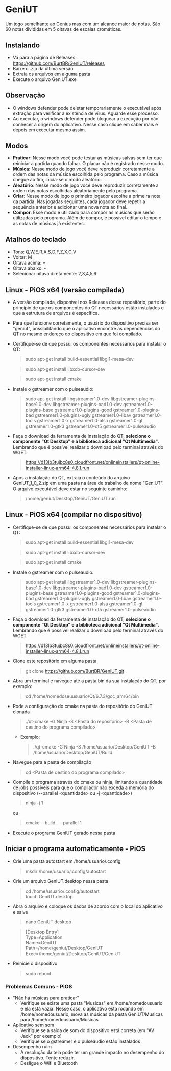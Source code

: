 # GeniUT
Um jogo semelhante ao Genius mas com um alcance maior de notas. São 60 notas divididas em 5 oitavas de escalas cromáticas.

## Instalando
* Vá para a página de Releases: https://github.com/BurtBR/GeniUT/releases
* Baixe o .zip da última versão
* Extraia os arquivos em alguma pasta
* Execute o arquivo GeniUT.exe

## Observação
* O windows defender pode deletar temporariamente o executável após extração para verificar a existência de vírus. Aguarde esse processo.
* Ao executar, o windows defender pode bloquear a execução por não conhecer a origem do aplicativo. Nesse caso clique em saber mais e depois em executar mesmo assim.

## Modos
* **Praticar**: Nesse modo você pode testar as músicas salvas sem ter que reiniciar a partida quando falhar. O placar não é registrado nesse modo.
* **Música**: Nesse modo de jogo você deve reproduzir corretamente a ordem das notas da música escolhida pelo programa. Caso a música chegue ao fim, inicia-se o modo aleatório.
* **Aleatório**: Nesse modo de jogo você deve reproduzir corretamente a ordem das notas escolhidas aleatoriamente pelo programa.
* **Criar**: Nesse modo de jogo o primeiro jogador escolhe a primeira nota da partida. Nas jogadas seguintes, cada jogador deve repetir a sequência anterior e adicionar uma nova nota ao final.
* **Compor**: Esse modo é utilizado para compor as músicas que serão utilizadas pelo programa. Além de compor, é possível editar o tempo e as notas de músicas já existentes.

## Atalhos do teclado
* Tons: Q,W,E,R,A,S,D,F,Z,X,C,V
* Voltar: M
* Oitava acima: =
* Oitava abaixo: -
* Selecionar oitava diretamente: 2,3,4,5,6

## Linux - PiOS x64 (versão compilada)
* A versão compilada, disponível nos Releases desse repositório, parte do princípio de que os componentes do QT necessários estão instalados e que a estrutura de arquivos é específica.
* Para que funcione corretamente, o usuário do dispositivo precisa ser "geniut", possibilitando que o aplicativo encontre as dependências do QT no mesmo endereço do dispositivo em que foi compilado.
* Certifique-se de que possui os componentes necessários para instalar o QT:
  > sudo apt-get install build-essential libgl1-mesa-dev
  
  > sudo apt-get install libxcb-cursor-dev
  
  > sudo apt-get install cmake
* Instale o gstreamer com o pulseaudio:
  > sudo apt-get install libgstreamer1.0-dev libgstreamer-plugins-base1.0-dev libgstreamer-plugins-bad1.0-dev gstreamer1.0-plugins-base gstreamer1.0-plugins-good gstreamer1.0-plugins-bad gstreamer1.0-plugins-ugly gstreamer1.0-libav gstreamer1.0-tools gstreamer1.0-x gstreamer1.0-alsa gstreamer1.0-gl gstreamer1.0-gtk3 gstreamer1.0-qt5 gstreamer1.0-pulseaudio
* Faça o download da ferramenta de instalação do QT, **selecione o componente "Qt Desktop" e a biblioteca adicional "Qt Multimedia"**. Lembrando que é possível realizar o download pelo terminal através do WGET.
  > https://d13lb3tujbc8s0.cloudfront.net/onlineinstallers/qt-online-installer-linux-arm64-4.8.1.run
* Após a instalação do QT, extraia o conteúdo do arquivo GeniUT_1_0_2.zip em uma pasta na área de trabalho de nome "GeniUT". O arquivo executável deve estar no seguinte caminho:
  > /home/geniut/Desktop/GeniUT/GeniUT.run

## Linux - PiOS x64 (compilar no dispositivo)
* Certifique-se de que possui os componentes necessários para instalar o QT:
  > sudo apt-get install build-essential libgl1-mesa-dev
  
  > sudo apt-get install libxcb-cursor-dev
  
  > sudo apt-get install cmake
* Instale o gstreamer com o pulseaudio:
  > sudo apt-get install libgstreamer1.0-dev libgstreamer-plugins-base1.0-dev libgstreamer-plugins-bad1.0-dev gstreamer1.0-plugins-base gstreamer1.0-plugins-good gstreamer1.0-plugins-bad gstreamer1.0-plugins-ugly gstreamer1.0-libav gstreamer1.0-tools gstreamer1.0-x gstreamer1.0-alsa gstreamer1.0-gl gstreamer1.0-gtk3 gstreamer1.0-qt5 gstreamer1.0-pulseaudio
* Faça o download da ferramenta de instalação do QT, **selecione o componente "Qt Desktop" e a biblioteca adicional "Qt Multimedia"**. Lembrando que é possível realizar o download pelo terminal através do WGET.
  > https://d13lb3tujbc8s0.cloudfront.net/onlineinstallers/qt-online-installer-linux-arm64-4.8.1.run
* Clone este repositório em alguma pasta
  > git clone https://github.com/BurtBR/GeniUT.git .
* Abra um terminal e navegue até a pasta bin da sua instalação do QT, por exemplo:
  > cd /home/nomedoseuusuario/Qt/6.7.3/gcc_amr64/bin
* Rode a configuração do cmake na pasta do repositório do GeniUT clonada
  > ./qt-cmake -G Ninja -S \<Pasta do repositório\> -B \<Pasta de destino do programa compilado\>
  * Exemplo:
    > ./qt-cmake -G Ninja -S /home/usuario/Desktop/GeniUT -B /home/usuario/Desktop/GeniUT/Build
* Navegue para a pasta de compilação
  > cd \<Pasta de destino do programa compilado\>
* Compile o programa através do cmake ou ninja, limitando a quantidade de jobs possíveis para que o compilador não exceda a memória do dispositivo (--parallel \<quantidade\> ou -j \<quantidade\>)
  > ninja -j 1

  ou
  
  > cmake --build . --parallel 1
* Execute o programa GeniUT gerado nessa pasta

## Iniciar o programa automaticamente - PiOS
* Crie uma pasta autostart em /home/usuario/.config
  > mkdir /home/usuario/.config/autostart
* Crie um arquivo GeniUT.desktop nessa pasta
  > cd /home/usuario/.config/autostart <br>
  > touch GeniUT.desktop
* Abra o arquivo e coloque os dados de acordo com o local do aplicativo e salve
  > nano GeniUT.desktop

  > [Desktop Entry] <br>
  > Type=Application <br>
  > Name=GeniUT <br>
  > Path=/home/geniut/Desktop/GeniUT <br>
  > Exec=/home/geniut/Desktop/GeniUT/GeniUT <br>
* Reinicie o dispositivo
  > sudo reboot

### Problemas Comuns - PiOS
* "Não há músicas para praticar"
  * Verifique se existe uma pasta "Musicas" em /home/nomedousuario e ela está vazia. Nesse caso, o aplicativo está rodando em /home/nomedousuario, mova as músicas da pasta GeniUT/Musicas para /home/nomedousuario/Musicas
* Aplicativo sem som
  * Verifique se a saída de som do dispositivo está correta (em "AV Jack" por exemplo)
  * Verifique se o gstreamer e o pulseaudio estão instalados
* Desempenho ruim
  * A resolução da tela pode ter um grande impacto no desempenho do dispositivo. Tente reduzir.
  * Desligue o Wifi e Bluetooth
